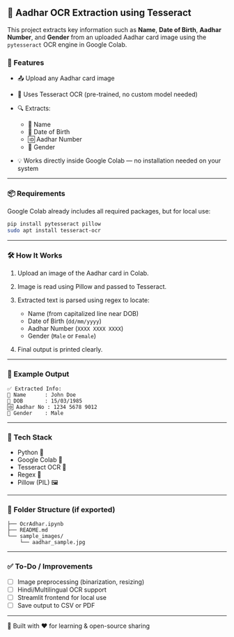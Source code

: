
## 📄 Aadhar OCR Extraction using Tesseract

This project extracts key information such as **Name**, **Date of Birth**, **Aadhar Number**, and **Gender** from an uploaded Aadhar card image using the `pytesseract` OCR engine in Google Colab.

### 🚀 Features

* 📤 Upload any Aadhar card image
* 🧠 Uses Tesseract OCR (pre-trained, no custom model needed)
* 🔍 Extracts:

  * 👤 Name
  * 🎂 Date of Birth
  * 🆔 Aadhar Number
  * 🚻 Gender
* 💡 Works directly inside Google Colab — no installation needed on your system

---

### 📦 Requirements

Google Colab already includes all required packages, but for local use:

```bash
pip install pytesseract pillow
sudo apt install tesseract-ocr
```

---

### 🛠️ How It Works

1. Upload an image of the Aadhar card in Colab.
2. Image is read using Pillow and passed to Tesseract.
3. Extracted text is parsed using regex to locate:

   * Name (from capitalized line near DOB)
   * Date of Birth (`dd/mm/yyyy`)
   * Aadhar Number (`XXXX XXXX XXXX`)
   * Gender (`Male` or `Female`)
4. Final output is printed clearly.

---

### 🔁 Example Output

```text
✅ Extracted Info:
👤 Name      : John Doe
🎂 DOB       : 15/03/1985
🆔 Aadhar No : 1234 5678 9012
🚻 Gender    : Male
```

---

### 🧠 Tech Stack

* Python 🐍
* Google Colab 📓
* Tesseract OCR 🔎
* Regex 🧵
* Pillow (PIL) 🖼️

---

### 📁 Folder Structure (if exported)

```
├── OcrAdhar.ipynb
├── README.md
└── sample_images/
    └── aadhar_sample.jpg
```

---

### ✅ To-Do / Improvements

* [ ] Image preprocessing (binarization, resizing)
* [ ] Hindi/Multilingual OCR support
* [ ] Streamlit frontend for local use
* [ ] Save output to CSV or PDF

---

💬 Built with ❤️ for learning & open-source sharing

